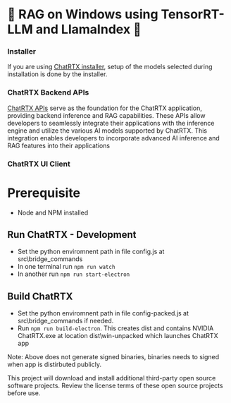 # 🚀 RAG on Windows using TensorRT-LLM and LlamaIndex 🦙

### Installer

If you are using [ChatRTX installer](https://www.nvidia.com/en-us/ai-on-rtx/chatrtx/), setup of the models selected during installation is done by the installer. 

### ChatRTX Backend APIs

[ChatRTX APIs](https://github.com/NVIDIA/ChatRTX/tree/release/0.4.0/ChatRTX_APIs) serve as the foundation for the ChatRTX application, providing backend inference and RAG capabilities. These APIs allow developers to seamlessly integrate their applications with the inference engine and utilize the various AI models supported by ChatRTX. This integration enables developers to incorporate advanced AI inference and RAG features into their applications

### ChatRTX UI Client

# Prerequisite
- Node and NPM installed

## Run ChatRTX - Development
- Set the python enviromnent path in file config.js at src\bridge_commands
- In one terminal run `npm run watch`
- In another run `npm run start-electron`

## Build ChatRTX
- Set the python enviromnent path in file config-packed.js at src\bridge_commands if needed.
- Run `npm run build-electron`. This creates dist and contains NVIDIA ChatRTX.exe at location dist\win-unpacked which launches ChatRTX app

Note: Above does not generate signed binaries, binaries needs to signed when app is distirbuted publicly.

This project will download and install additional third-party open source software projects. Review the license terms of these open source projects before use.
